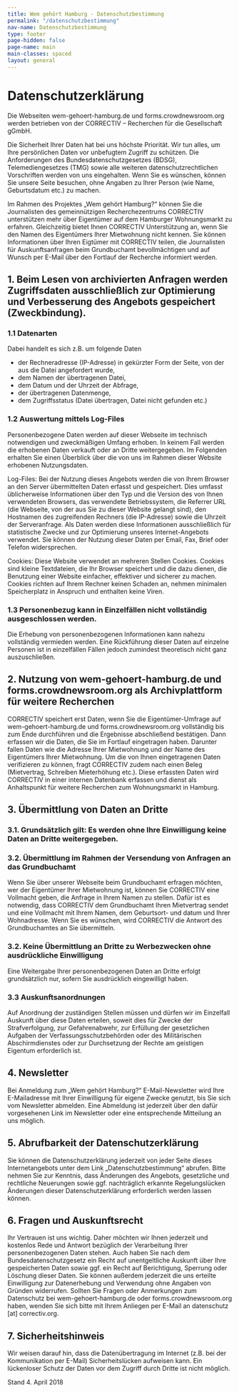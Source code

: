 ```yaml
---
title: Wem gehört Hamburg - Datenschutzbestimmung
permalink: "/datenschutzbestimmung"
nav-name: Datenschutzbestimmung
type: footer
page-hidden: false
page-name: main
main-classes: spaced
layout: general
---
```


# Datenschutzerklärung

Die Webseiten wem-gehoert-hamburg.de und forms.crowdnewsroom.org werden betrieben von der CORRECTIV – Recherchen für die Gesellschaft gGmbH.

Die Sicherheit Ihrer Daten hat bei uns höchste Priorität. Wir tun alles, um Ihre persönlichen Daten vor unbefugtem Zugriff zu schützen. Die Anforderungen des Bundesdatenschutzgesetzes (BDSG), Telemediengesetzes (TMG) sowie alle weiteren datenschutzrechtlichen Vorschriften werden von uns eingehalten. Wenn Sie es wünschen, können Sie unsere Seite besuchen, ohne Angaben zu Ihrer Person (wie Name, Geburtsdatum etc.) zu machen. 

Im Rahmen des Projektes „Wem gehört Hamburg?“ können Sie die Journalisten des gemeinnützigen Recherchezentrums CORRECTIV unterstützen mehr über Eigentümer auf dem Hamburger Wohnungsmarkt zu erfahren. Gleichzeitig bietet Ihnen CORRECTIV Unterstützung an, wenn Sie den Namen des Eigentümers Ihrer Mietwohnung nicht kennen. Sie können Informationen über Ihren Eigtümer mit CORRECTIV teilen, die Journalisten für Auskunftsanfragen beim Grundbuchamt bevollmächtigen und auf Wunsch per E-Mail über den Fortlauf der Recherche informiert werden. 

## 1. Beim Lesen von archivierten Anfragen werden Zugriffsdaten ausschließlich zur Optimierung und Verbesserung des Angebots gespeichert (Zweckbindung).

### 1.1 Datenarten

Dabei handelt es sich z.B. um folgende Daten
 * der Rechneradresse (IP-Adresse) in gekürzter Form
 der Seite, von der aus die Datei angefordert wurde,
*  dem Namen der übertragenen Datei,
*  dem Datum und der Uhrzeit der Abfrage,
*  der übertragenen Datenmenge,
*  dem Zugriffsstatus (Datei übertragen, Datei nicht gefunden etc.)

### 1.2 Auswertung mittels Log-Files

Personenbezogene Daten werden auf dieser Webseite im technisch notwendigen und zweckmäßigen Umfang erhoben. In keinem Fall werden die erhobenen Daten verkauft oder an Dritte weitergegeben. Im Folgenden erhalten Sie einen Überblick über die von uns im Rahmen dieser Website erhobenen Nutzungsdaten.

Log-Files: Bei der Nutzung dieses Angebots werden die von Ihrem Browser an den Server übermittelten Daten erfasst und gespeichert. Dies umfasst üblicherweise Informationen über den Typ und die Version des von Ihnen verwendeten Browsers, das verwendete Betriebssystem, die Referrer URL (die Webseite, von der aus Sie zu dieser Website gelangt sind), den Hostnamen des zugreifenden Rechners (die IP-Adresse) sowie die Uhrzeit der Serveranfrage. Als Daten werden diese Informationen ausschließlich für statistische Zwecke und zur Optimierung unseres Internet-Angebots verwendet. Sie können der Nutzung dieser Daten per Email, Fax, Brief oder Telefon widersprechen.

Cookies: Diese Website verwendet an mehreren Stellen Cookies. Cookies sind kleine Textdateien, die Ihr Browser speichert und die dazu dienen, die Benutzung einer Website einfacher, effektiver und sicherer zu machen. Cookies richten auf Ihrem Rechner keinen Schaden an, nehmen minimalen Speicherplatz in Anspruch und enthalten keine Viren.

### 1.3 Personenbezug kann in Einzelfällen nicht vollständig ausgeschlossen werden.

Die Erhebung von personenbezogenen Informationen kann nahezu vollständig vermieden werden. Eine Rückführung dieser Daten auf einzelne Personen ist in einzelfällen Fällen jedoch zumindest theoretisch nicht ganz auszuschließen.

## 2. Nutzung von wem-gehoert-hamburg.de und forms.crowdnewsroom.org als Archivplattform für weitere Recherchen

CORRECTIV speichert erst Daten, wenn Sie die Eigentümer-Umfrage auf wem-gehoert-hamburg.de und forms.crowdnewsroom.org vollständig bis zum Ende durchführen und die Ergebnisse abschließend bestätigen. Dann erfassen wir die Daten, die Sie im Fortlauf eingetragen haben. Darunter fallen Daten wie die Adresse Ihrer Mietwohnung und der Name des Eigentümers Ihrer Mietwohnung. Um die von Ihnen eingetragenen Daten verifizieren zu können, fragt CORRECTIV zudem nach einen Beleg (Mietvertrag, Schreiben Mieterhöhung etc.). Diese erfassten Daten wird CORRECTIV in einer internen Datenbank erfassen und dienst als Anhaltspunkt für weitere Recherchen zum Wohnungsmarkt in Hamburg.

## 3. Übermittlung von Daten an Dritte

### 3.1. Grundsätzlich gilt: Es werden ohne Ihre Einwilligung keine Daten an Dritte weitergegeben. 

### 3.2. Übermittlung im Rahmen der Versendung von Anfragen an das Grundbuchamt

Wenn Sie über unserer Webseite beim Grundbuchamt erfragen möchten, wer der Eigentümer Ihrer Mietwohnung ist, können Sie CORRECTIV eine Vollmacht geben, die Anfrage in Ihrem Namen zu stellen. Dafür ist es notwendig, dass CORRECTIV dem Grundbuchamt Ihren Mietvertrag sendet und eine Vollmacht mit Ihrem Namen, dem Geburtsort- und datum und Ihrer Wohnadresse. Wenn Sie es wünschen, wird CORRECTIV die Antwort des Grundbuchamtes an Sie übermitteln.

### 3.2. Keine Übermittlung an Dritte zu Werbezwecken ohne ausdrückliche Einwilligung

Eine Weitergabe Ihrer personenbezogenen Daten an Dritte erfolgt grundsätzlich nur, sofern Sie ausdrücklich eingewilligt haben. 

### 3.3 Auskunftsanordnungen

Auf Anordnung der zuständigen Stellen müssen und dürfen wir im Einzelfall Auskunft über diese Daten erteilen, soweit dies für Zwecke der Strafverfolgung, zur Gefahrenabwehr, zur Erfüllung der gesetzlichen Aufgaben der Verfassungsschutzbehörden oder des Militärischen Abschirmdienstes oder zur Durchsetzung der Rechte am geistigen Eigentum erforderlich ist.

## 4. Newsletter

Bei Anmeldung zum „Wem gehört Hamburg?“ E-Mail-Newsletter wird Ihre E-Mailadresse mit Ihrer Einwilligung für eigene Zwecke genutzt, bis Sie sich vom Newsletter abmelden. Eine Abmeldung ist jederzeit über den dafür vorgesehenen Link im Newsletter oder eine entsprechende Mitteilung an uns möglich.

## 5. Abrufbarkeit der Datenschutzerklärung

Sie können die Datenschutzerklärung jederzeit von jeder Seite dieses Internetangebots unter dem Link „Datenschutzbestimmung“ abrufen. Bitte nehmen Sie zur Kenntnis, dass Änderungen des Angebots, gesetzliche und rechtliche Neuerungen sowie ggf. nachträglich erkannte Regelungslücken Änderungen dieser Datenschutzerklärung erforderlich werden lassen können.

## 6. Fragen und Auskunftsrecht

Ihr Vertrauen ist uns wichtig. Daher möchten wir Ihnen jederzeit und kostenlos Rede und Antwort bezüglich der Verarbeitung Ihrer personenbezogenen Daten stehen. Auch haben Sie nach dem Bundesdatenschutzgesetz ein Recht auf unentgeltliche Auskunft über Ihre gespeicherten Daten sowie ggf. ein Recht auf Berichtigung, Sperrung oder Löschung dieser Daten. Sie können außerdem jederzeit die uns erteilte Einwilligung zur Datenerhebung und Verwendung ohne Angaben von Gründen widerrufen.
Sollten Sie Fragen oder Anmerkungen zum Datenschutz bei wem-gehoert-hamburg.de oder forms.crowdnewsroom.org haben, wenden Sie sich bitte mit Ihrem Anliegen per E-Mail an datenschutz [at] correctiv.org.

## 7. Sicherheitshinweis

Wir weisen darauf hin, dass die Datenübertragung im Internet (z.B. bei der Kommunikation per E-Mail) Sicherheitslücken aufweisen kann. Ein lückenloser Schutz der Daten vor dem Zugriff durch Dritte ist nicht möglich.

Stand 4. April 2018

